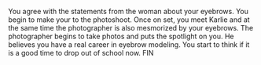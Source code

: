 You agree with the statements from the woman about your eyebrows. You begin to make your to the photoshoot. Once on set, you meet Karlie and at the same time the photographer is also mesmorized by your eyebrows. The photographer begins to take photos and puts the spotlight on you. He believes you have a real career in eyebrow modeling. You start to think if it is a good time to drop out of school now. FIN
